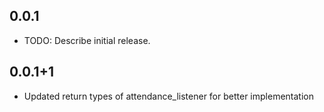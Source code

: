 ## 0.0.1

* TODO: Describe initial release.

## 0.0.1+1

* Updated return types of attendance_listener for better implementation